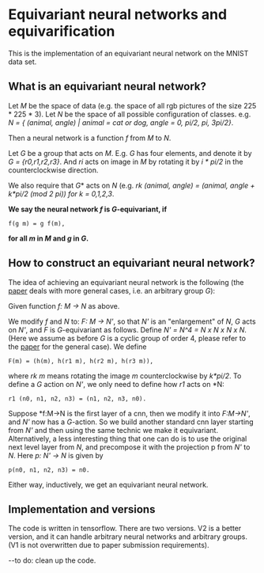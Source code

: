 # Equivariant neural networks and equivarification
This is the implementation of an equivariant neural network on the MNIST data set.
## What is an equivariant neural network?
Let *M* be the space of data (e.g. the space of all rgb pictures of the size 225 * 225 * 3).
Let *N* be the space of all possible configuration of classes. e.g. 
*N = { (animal, angle) | animal = cat or dog, angle = 0, pi/2, pi, 3pi/2}*.

Then a neural network is a function *f* from *M* to *N*.

Let *G* be a group that acts on *M*. 
E.g. *G* has four elements, and denote it by *G = {r0,r1,r2,r3}*. And *ri* acts on image in *M* by rotating it by *i \* pi/2* in the counterclockwise direction. 

We also require that *G** acts on *N* (e.g.  *rk (animal, angle) = (animal, angle + k\*pi/2 (mod 2 pi)) for k = 0,1,2,3*.

**We say the neural network *f* is *G*-equivariant, if**
```
f(g m) = g f(m), 
```
**for all *m* in *M* and *g* in *G*.**
## How to construct an equivariant neural network?
The idea of achieving an equivariant neural network is the following (the [paper](https://arxiv.org/abs/1906.07172) deals  with more general cases, i.e. an arbitrary group *G*):

Given function *f: M -> N* as above.

We modify *f* and *N* to: 
*F: M -> N'*, so that *N'* is an "enlargement" of *N*, *G* acts on *N'*, and *F* is *G*-equivariant as follows.
Define *N' = N^4 = N *x* N *x* N *x* N*. (Here we assume as before *G* is a cyclic group of order 4, please refer to the [paper](https://arxiv.org/abs/1906.07172) for the general case).
We define 
```
F(m) = (h(m), h(r1 m), h(r2 m), h(r3 m)),
```
where *rk m* means rotating the image *m* counterclockwise by *k\*pi/2*.
To define a *G* action on *N'*, we only need to define how *r1* acts on *N:
 ```
 r1 (n0, n1, n2, n3) = (n1, n2, n3, n0).
 ```

Suppose *f:M->N is the first layer of a cnn, then we modify it into *F:M->N'*,
and *N'* now has a *G*-action. So we build another standard cnn layer starting from *N'*
and then using the same technic we make it equivariant. Alternatively, a less interesting thing that one can do is to use the original next level layer from *N*, and precompose it with the projection p from *N'* to *N*. Here *p: N' -> N* is given by 
```
p(n0, n1, n2, n3) = n0.
```
Either way, inductively, we get an equivariant neural network.

## Implementation and versions
The code is written in tensorflow. There are two versions. V2 is a better version, and it can handle arbitrary neural networks and arbitrary groups. (V1 is not overwritten due to paper submission requirements).

--to do: clean up the code.
